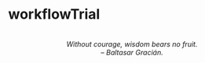 # workflowTrial
<!-- QUOTE:START -->
<p align="center"><br><i>Without courage, wisdom bears no fruit.</i><br><i>– Baltasar Gracián.</i><br></p>
<!-- QUOTE:END -->

